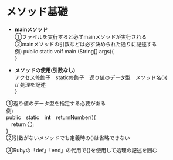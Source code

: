 # メソッド基礎

- **mainメソッド**  
  ①ファイルを実行すると必ずmainメソッドが実行される    
  ②mainメソッドの引数などは必ず決められた通りに記述する
  <br>
  例)
  public static voif main (String[] args){  
  }

- **メソッドの使用(引数なし)**  
  アクセス修飾子&emsp;static修飾子&emsp;返り値のデータ型&emsp;メソッド名(){  
  //  処理を記述  
  }

①返り値のデータ型を指定する必要がある  
例)  
public&emsp;static&emsp;**int**&emsp;returnNumber(){  
&emsp;return 〇;  
}  
②引数がないメソッドでも定義時の()は省略できない  

③Rubyの「def」「end」の代用で{}を使用して処理の記述を囲む
